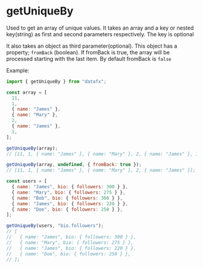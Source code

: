 # getUniqueBy

Used to get an array of unique values. It takes an array and a key or nested key(string) as first and second parameters respectively. The key is optional

It also takes an object as third parameter(optional). This object has a property; `fromBack` (boolean). If fromBack is true, the array will be processed starting with the last item. By default fromBack is `false`

Example:

```js
import { getUniqueBy } from "datafx";

const array = [
  11,
  1,
  { name: "James" },
  { name: "Mary" },
  2,
  { name: "James" },
  1,
];

getUniqueBy(array);
// [11, 1, { name: "James" }, { name: "Mary" }, 2, { name: "James" }, 1];

getUniqueBy(array, undefined, { fromBack: true });
// [11, 1, { name: "James" }, { name: "Mary" }, 2, { name: "James" }];

const users = [
  { name: "James", bio: { followers: 300 } },
  { name: "Mary", bio: { followers: 275 } },
  { name: "Bob", bio: { followers: 300 } },
  { name: "James", bio: { followers: 220 } },
  { name: "Doe", bio: { followers: 250 } },
];

getUniqueBy(users, "bio.followers");
// [
//   { name: "James", bio: { followers: 300 } },
//   { name: "Mary", bio: { followers: 275 } },
//   { name: "James", bio: { followers: 220 } },
//   { name: "Doe", bio: { followers: 250 } },
// ];
```
